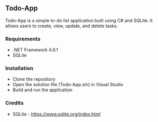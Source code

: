 ## Todo-App
Todo-App is a simple to-do list application built using C# and SQLite. It allows users to create, view, update, and delete tasks.

### Requirements
* .NET Framework 4.6.1
* SQLite

### Installation

* Clone the repository
* Open the solution file (Todo-App.sln) in Visual Studio
* Build and run the application

### Credits
* SQLite - https://www.sqlite.org/index.html
